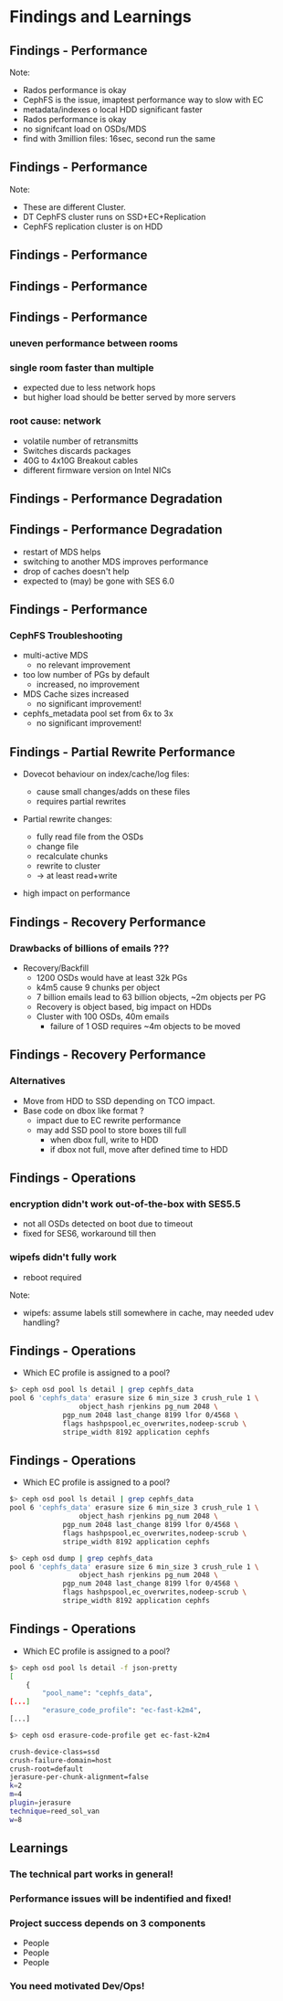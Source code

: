 <!-- .slide: data-state="section-break" id="section-break-7.1" data-timing="10s" -->
# Findings and Learnings


<!-- .slide: data-state="normal" id="findings-0" data-timing="20s" data-menu-title="Findings - Performance" -->
## Findings - Performance
<canvas data-chart="line">
<!--
{
 "data" : {
     "labels": ["1", "2", "3", "4", "5", "6", "7", "8", "9", "10"],
     "datasets": [
         {
             "label": "librmb@CephFS+Rados",
             "borderColor":"rgba(227, 26, 28, 0.8)",
             "fill": "false",
             "data": [84, 141, 209, 290, 425, 1191, 2765, 7670, 12804, 21062]
         },
         {
             "label": "librmb@LocalFS+Rados",
             "borderColor":"rgba(51, 160, 44, 0.8)",
             "fill": "false",
             "data": [22, 21, 18, 29, 15, 19, 18, 27, 17, 21]
         },
         {
             "label": "NFS",
             "borderColor":"rgba(166, 206, 227, 1.0)",
             "fill": "false",
             "data": [10, 7, 9, 7, 16, 12, 10, 12, 15, 13]
         }
     ]
 },
 "options": {
     "fill": "false",
     "animateScale": "true",
     "responsive": "true",
     "legend": {
           "display": 1
     },
     "layout": {
            "padding": {
                "left": 20,
                "right": 20,
                "top": 40,
                "bottom": 0
            }
     },
     "plugins": {
         "datalabels": {
             "align": "end",
             "anchor": "end"
         }
     },
     "scales": {
         "yAxes": [{
	     "type": "logarithmic",
             "gridLines": {
                 "color": "rgba(0, 0, 0, 0)"
             },
	     "scaleLabel": {
	        "display": 1,
		"labelString": "log(ms/cmd avg)"
	     },
             "ticks": {
	         "min": 7,
                 "display": 0
             }
         }],
         "xAxes": [{
             "gridLines": {
                 "color": "rgba(0, 0, 0, 0)"
             },
	     "scaleLabel": {
	        "display": 1,
		"labelString": "# of server running imaptest with 1500 clients each"
	     }
         }]
     }
 }
}
-->
</canvas>

Note:
- Rados performance is okay
- CephFS is the issue, imaptest performance way to slow with EC
- metadata/indexes o local HDD significant faster
- Rados performance is okay
- no signifcant load on OSDs/MDS
- find with 3million files: 16sec, second run the same


<!-- .slide: data-state="normal" id="findings-1" data-timing="20s" data-menu-title="Findings - Performance - mds" -->
## Findings - Performance
<canvas data-chart="bar">
<!--
{
 "data" : {
     "labels": ["req_create_latency", "req_getfilelock_latency", "req_link_latency", "req_lookup_latency", "req_mkdir_latency"],
     "datasets": [
         {
             "borderColor":"rgba(227, 26, 28, 0.8)",
	     "backgroundColor": "rgba(227, 26, 28, 0.5)",
             "label": "EC+Replication",
             "data": [361, 195, 269, 341, 1085]
         },
         {
             "borderColor":"rgba(51, 160, 44, 0.8)",
             "backgroundColor":"rgba(51, 160, 44, 0.5)",
             "label": "Replication (other cluster)",
             "data": [1.5, 0.35, 2.6, 0.6, 1.35]
         }
     ]
 },
 "options": {
     "animateScale": "true",
     "responsive": "true",
     "legend": {
           "display": 1
     },
     "layout": {
            "padding": {
                "left": 20,
                "right": 20,
                "top": 40,
                "bottom": 0
            }
     },
     "plugins": {
         "datalabels": {
             "align": "end",
             "anchor": "end"
         }
     },
     "scales": {
         "yAxes": [{
	     "type": "logarithmic",
             "gridLines": {
                 "color": "rgba(0, 0, 0, 0)"
             },
	     "scaleLabel": {
	        "display": 1,
		"labelString": "log(avgtime * 1000)"
	     },
             "ticks": {
                 "display": 0
             }
         }],
         "xAxes": [{
             "gridLines": {
                 "color": "rgba(0, 0, 0, 0)"
             },
	     "scaleLabel": {
	        "display": 1,
		"labelString": "msd perf dump"
	     }
         }]
     }
 }
}
-->
</canvas>

Note: 
- These are different Cluster. 
- DT CephFS cluster runs on SSD+EC+Replication
- CephFS replication cluster is on HDD


## Findings - Performance
<canvas data-chart="line">
<!--
{
 "data" : {
     "labels": ["1", "2", "3", "4", "5"],
     "datasets": [
         {
             "label": "3-rooms@CephFS",
             "borderColor":"rgba(227, 26, 28, 0.5)",
             "fill": "false",
             "data": [84, 141, 209, 290, 425]
         },
         {
             "label": "3-rooms@NFS+Rados",
             "borderColor":"rgba(166, 206, 227, 0.7)",
             "fill": "false",
             "data": [21, 33, 28, 24, 29]
         }
     ]
 },
 "options": {
     "fill": "false",
     "animateScale": "true",
     "responsive": "true",
     "legend": {
           "display": 1
     },
     "layout": {
            "padding": {
                "left": 20,
                "right": 20,
                "top": 40,
                "bottom": 0
            }
     },
     "plugins": {
         "datalabels": {
             "align": "end",
             "anchor": "end"
         }
     },
     "scales": {
         "yAxes": [{
	     "type": "logarithmic",
             "gridLines": {
                 "color": "rgba(0, 0, 0, 0)"
             },
	     "scaleLabel": {
	        "display": 1,
		"labelString": "log(ms/cmd avg)"
	     },
             "ticks": {
	         "min": 7,
                 "display": 0
             }
         }],
         "xAxes": [{
             "gridLines": {
                 "color": "rgba(0, 0, 0, 0)"
             },
	     "scaleLabel": {
	        "display": 1,
		"labelString": "# of server running imaptest with 1500 clients each"
	     }
         }]
     }
 }
}
-->
</canvas>


## Findings - Performance
<canvas data-chart="line">
<!--
{
 "data" : {
     "labels": ["1", "2", "3", "4", "5"],
     "datasets": [
         {
             "label": "3-rooms@CephFS",
             "borderColor":"rgba(227, 26, 28, 0.5)",
             "fill": "false",
             "data": [84, 141, 209, 290, 425]
         },
         {
             "label": "3-rooms@NFS+Rados",
             "borderColor":"rgba(166, 206, 227, 0.7)",
             "fill": "false",
             "data": [21, 33, 28, 24, 29]
         },
         {
             "label": "1-room-A@CephFS",
             "borderColor":"rgba(51, 160, 44, 1.0)",
             "fill": "false",
             "data": [8, 9, 11, 20, 33]
         },
         {
             "label": "1-room-B@CephFS",
             "borderColor":"rgba(255, 127, 0, 1.0)",
             "fill": "false",
             "data": [50, 56, 65, 223, 294]
         }
     ]
 },
 "options": {
     "fill": "false",
     "animateScale": "true",
     "responsive": "true",
     "legend": {
           "display": 1
     },
     "layout": {
            "padding": {
                "left": 20,
                "right": 20,
                "top": 40,
                "bottom": 0
            }
     },
     "plugins": {
         "datalabels": {
             "align": "end",
             "anchor": "end"
         }
     },
     "scales": {
         "yAxes": [{
	     "type": "logarithmic",
             "gridLines": {
                 "color": "rgba(0, 0, 0, 0)"
             },
	     "scaleLabel": {
	        "display": 1,
		"labelString": "log(ms/cmd avg)"
	     },
             "ticks": {
	         "min": 7,
                 "display": 0
             }
         }],
         "xAxes": [{
             "gridLines": {
                 "color": "rgba(0, 0, 0, 0)"
             },
	     "scaleLabel": {
	        "display": 1,
		"labelString": "# of server running imaptest with 1500 clients each"
	     }
         }]
     }
 }
}
-->
</canvas>


## Findings - Performance

### uneven performance between rooms
### single room faster than multiple
 * expected due to less network hops
 * but higher load should be better served by more servers

### root cause: network
  * volatile number of retransmitts
  * Switches discards packages
  * 40G to 4x10G Breakout cables
  * different firmware version on Intel NICs


## Findings - Performance Degradation

<canvas data-chart="line">
<!--
{
 "data" : {
     "labels": ["1", "2", "3", "4", "5", "6", "7", "8", "9", "10"],
     "datasets": [
         {
             "label": "MDS-A (re)start",
             "borderColor":"rgba(227, 26, 28, 0.8)",
             "fill": "false",
             "data": [8, 9, 21, 48, 97, 147, 165, 210, 261, 295]
         },
         {
             "label": "MDS-A next morning",
             "borderColor":"rgba(51, 160, 44, 0.8)",
             "fill": "false",
             "data": [112, 179, 444, 535, 785, 991, 1206, 979, 1755, 1521]
         }
     ]
 },
 "options": {
     "fill": "false",
     "animateScale": "true",
     "responsive": "true",
     "legend": {
           "display": 1
     },
     "layout": {
            "padding": {
                "left": 20,
                "right": 20,
                "top": 40,
                "bottom": 0
            }
     },
     "plugins": {
         "datalabels": {
             "align": "end",
             "anchor": "end"
         }
     },
     "scales": {
         "yAxes": [{
	     "type": "logarithmic",
             "gridLines": {
                 "color": "rgba(0, 0, 0, 0)"
             },
	     "scaleLabel": {
	        "display": 1,
		"labelString": "log(ms/cmd avg)"
	     },
             "ticks": {
	         "min": 7,
                 "display": 0
             }
         }],
         "xAxes": [{
             "gridLines": {
                 "color": "rgba(0, 0, 0, 0)"
             },
	     "scaleLabel": {
	        "display": 1,
		"labelString": "# of server running imaptest with 1500 clients each"
	     }
         }]
     }
 }
}
-->
</canvas>


## Findings - Performance Degradation

* restart of MDS helps
* switching to another MDS improves performance
* drop of caches doesn't help
* expected to (may) be gone with SES 6.0


<!-- .slide: data-state="normal" id="findings-3" data-timing="20s" data-menu-title="Findings - Performance" -->
## Findings - Performance

### CephFS Troubleshooting <!-- .element: class="fragment" data-fragment-index="0" -->
* multi-active MDS <!-- .element: class="fragment" data-fragment-index="2" -->
  * no relevant improvement <!-- .element: class="fragment" data-fragment-index="2" -->
* too low number of PGs by default <!-- .element: class="fragment" data-fragment-index="3" -->
  * increased, no improvement <!-- .element: class="fragment" data-fragment-index="3" -->
* MDS Cache sizes increased <!-- .element: class="fragment" data-fragment-index="4" -->
  * no significant improvement! <!-- .element: class="fragment" data-fragment-index="4" -->
* cephfs_metadata pool set from 6x to 3x <!-- .element: class="fragment" data-fragment-index="5" -->
  * no significant improvement! <!-- .element: class="fragment" data-fragment-index="5" -->


## Findings - Partial Rewrite Performance

* Dovecot behaviour on index/cache/log files:
  * cause small changes/adds on these files
  * requires partial rewrites

* Partial rewrite changes:
  * fully read file from the OSDs
  * change file
  * recalculate chunks
  * rewrite to cluster
  * -> at least read+write 

* high impact on performance


<!-- .slide: data-state="normal" id="findings-3.1" data-timing="20s" data-menu-title="Findings - Performance" -->
## Findings - Recovery Performance

### Drawbacks of billions of emails ???

* Recovery/Backfill <!-- .element: class="fragment" data-fragment-index="0" -->
  * 1200 OSDs would have at least 32k PGs <!-- .element: class="fragment" data-fragment-index="1" -->
  * k4m5 cause 9 chunks per object <!-- .element: class="fragment" data-fragment-index="2" -->
  * 7 billion emails lead to 63 billion objects, ~2m objects per PG <!-- .element: class="fragment" data-fragment-index="3" -->
  * Recovery is object based, big impact on HDDs <!-- .element: class="fragment" data-fragment-index="4" -->
  * Cluster with 100 OSDs, 40m emails <!-- .element: class="fragment" data-fragment-index="5" -->
    * failure of 1 OSD requires ~4m objects to be moved <!-- .element: class="fragment" data-fragment-index="5" -->


<!-- .slide: data-state="normal" id="findings-3.2" data-timing="20s" data-menu-title="Findings - Performance" -->
## Findings - Recovery Performance

### Alternatives
* Move from HDD to SSD depending on TCO impact. <!-- .element: class="fragment" data-fragment-index="0" -->
* Base code on dbox like format ? <!-- .element: class="fragment" data-fragment-index="1" -->
  * impact due to EC rewrite performance <!-- .element: class="fragment" data-fragment-index="2" -->
  * may add SSD pool to store boxes till full <!-- .element: class="fragment" data-fragment-index="3" -->
    * when dbox full, write to HDD <!-- .element: class="fragment" data-fragment-index="3" -->
    * if dbox not full, move after defined time to HDD <!-- .element: class="fragment" data-fragment-index="3" -->


<!-- .slide: data-state="normal" id="findings-4" data-timing="20s" data-menu-title="Findings - Performance" -->
## Findings - Operations

### encryption didn't work out-of-the-box with SES5.5 <!-- .element: class="fragment" data-fragment-index="0" -->
* not all OSDs detected on boot due to timeout <!-- .element: class="fragment" data-fragment-index="1" -->
* fixed for SES6, workaround till then <!-- .element: class="fragment" data-fragment-index="1" -->

### wipefs didn't fully work <!-- .element: class="fragment" data-fragment-index="2" -->
* reboot required <!-- .element: class="fragment" data-fragment-index="2" -->

Note: 
- wipefs: assume labels still somewhere in cache, may needed udev handling?


<!-- .slide: data-state="normal" id="findings-5" data-timing="20s" data-menu-title="Findings - Performance" -->
## Findings - Operations

* Which EC profile is assigned to a pool?

```bash
$> ceph osd pool ls detail | grep cephfs_data
pool 6 'cephfs_data' erasure size 6 min_size 3 crush_rule 1 \
    		     object_hash rjenkins pg_num 2048 \
		     pgp_num 2048 last_change 8199 lfor 0/4568 \
		     flags hashpspool,ec_overwrites,nodeep-scrub \
		     stripe_width 8192 application cephfs
```


<!-- .slide: data-state="normal" id="findings-6" data-timing="20s" data-menu-title="Findings - Performance" -->
## Findings - Operations

* Which EC profile is assigned to a pool?

```bash
$> ceph osd pool ls detail | grep cephfs_data
pool 6 'cephfs_data' erasure size 6 min_size 3 crush_rule 1 \
    		     object_hash rjenkins pg_num 2048 \
		     pgp_num 2048 last_change 8199 lfor 0/4568 \
		     flags hashpspool,ec_overwrites,nodeep-scrub \
		     stripe_width 8192 application cephfs
```

```bash
$> ceph osd dump | grep cephfs_data
pool 6 'cephfs_data' erasure size 6 min_size 3 crush_rule 1 \
    		     object_hash rjenkins pg_num 2048 \
		     pgp_num 2048 last_change 8199 lfor 0/4568 \
		     flags hashpspool,ec_overwrites,nodeep-scrub \
		     stripe_width 8192 application cephfs
```


<!-- .slide: data-state="normal" id="findings-6" data-timing="20s" data-menu-title="Findings - Performance" -->
## Findings - Operations

* Which EC profile is assigned to a pool?

```bash
$> ceph osd pool ls detail -f json-pretty
[
    {
        "pool_name": "cephfs_data",
[...]
        "erasure_code_profile": "ec-fast-k2m4",
[...]
```
```bash
$> ceph osd erasure-code-profile get ec-fast-k2m4 

crush-device-class=ssd
crush-failure-domain=host
crush-root=default
jerasure-per-chunk-alignment=false
k=2
m=4
plugin=jerasure
technique=reed_sol_van
w=8
```


<!-- .slide: data-state="normal" id="findings-10" data-timing="20s" data-menu-title="Conclusion" -->
## Learnings

### The technical part works in general! <!-- .element: class="fragment" data-fragment-index="0" -->
### Performance issues will be indentified and fixed! <!-- .element: class="fragment" data-fragment-index="1" -->

### Project success depends on 3 components <!-- .element: class="fragment" data-fragment-index="2" -->
* People <!-- .element: class="fragment" data-fragment-index="3" -->
* People <!-- .element: class="fragment" data-fragment-index="4" -->
* People <!-- .element: class="fragment" data-fragment-index="5" -->

### You need motivated Dev/Ops! <!-- .element: class="fragment" data-fragment-index="6" -->

